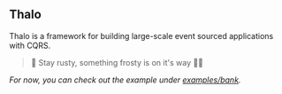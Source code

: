 ## Thalo

Thalo is a framework for building large-scale event sourced applications with CQRS.

> 🚧 Stay rusty, something frosty is on it's way 🐻‍❄️

_For now, you can check out the example under [examples/bank](/examples/bank)._
